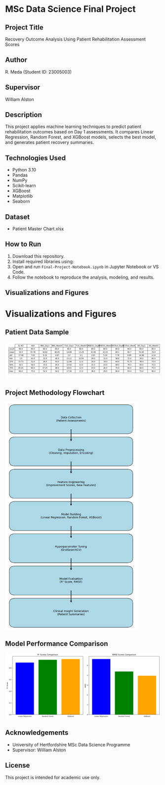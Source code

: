 # MSc Data Science Final Project

## Project Title
Recovery Outcome Analysis Using Patient Rehabilitation Assessment Scores

## Author
R. Meda (Student ID: 23005003)

## Supervisor
William Alston

## Description
This project applies machine learning techniques to predict patient rehabilitation outcomes based on Day 1 assessments. It compares Linear Regression, Random Forest, and XGBoost models, selects the best model, and generates patient recovery summaries.

## Technologies Used
- Python 3.10
- Pandas
- NumPy
- Scikit-learn
- XGBoost
- Matplotlib
- Seaborn

## Dataset
- Patient Master Chart.xlsx

## How to Run
1. Download this repository.
2. Install required libraries using:
3. Open and run `Final-Project-Notebook.ipynb` in Jupyter Notebook or VS Code.
4. Follow the notebook to reproduce the analysis, modeling, and results.

## Visualizations and Figures

# Visualizations and Figures

## Patient Data Sample
![Figure 2](images/figure2_patient_data_sample.png)

## Project Methodology Flowchart
![Figure 3](images/figure3_methodology_flowchart.png)

## Model Performance Comparison
![Figure 9](images/figure9_model_performance_comparison.png)

## Acknowledgements
- University of Hertfordshire MSc Data Science Programme
- Supervisor: William Alston

## License
This project is intended for academic use only.

